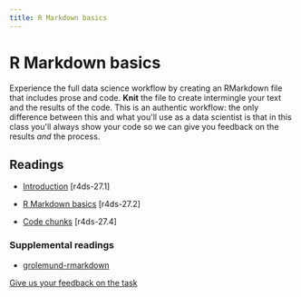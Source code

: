 ```yaml
---
title: R Markdown basics
---
```


<!-- Generated automatically from rmarkdown-basics.yml. Do not edit by hand -->

# R Markdown basics

Experience the full data science workflow by creating an RMarkdown file that includes prose and code. __Knit__ the file to create intermingle your text and the results of the code. This is an authentic workflow: the only difference between this and what you'll use as a data scientist is that in this class you'll always show your code so we can give you feedback on the results _and_ the process.

## Readings

  * [Introduction](http://r4ds.had.co.nz/r-markdown.html#introduction-18) [r4ds-27.1]

  * [R Markdown basics](http://r4ds.had.co.nz/r-markdown.html#r-markdown-basics) [r4ds-27.2]

  * [Code chunks](http://r4ds.had.co.nz/r-markdown.html#code-chunks) [r4ds-27.4]


### Supplemental readings

* [grolemund-rmarkdown](supplements.html#grolemund-rmarkdown)


[Give us your feedback on the task](https://goo.gl/forms/Lpq7Cj9dAUIgchJI2)
